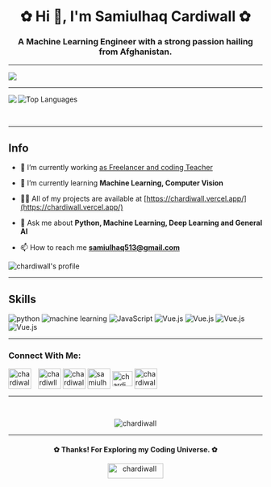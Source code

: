 <h1 align="center">✿ Hi 👋, I'm Samiulhaq Cardiwall ✿</h1>
<h3 align="center">A Machine Learning Engineer with a strong passion hailing from Afghanistan.</h3>


<hr/>
<img src="https://user-images.githubusercontent.com/10498744/210012254-234538ff-d198-48aa-8964-37e6fd45d227.gif" />
<hr/>

<p>

<picture>
<source 
  srcset="https://github-readme-stats.vercel.app/api?username=chardiwall&show_icons=true&theme=dark"
  media="(prefers-color-scheme: dark)"
/>
<source
  srcset="https://github-readme-stats.vercel.app/api?username=chardiwall&show_icons=true"
  media="(prefers-color-scheme: light), (prefers-color-scheme: no-preference)"
/>
<img align=left src="https://github-readme-stats.vercel.app/api?username=anuraghazra&show_icons=true" />
</picture>

  
<img alt="Top Languages" src="https://github-readme-stats.vercel.app/api/top-langs/?username=anuraghazra&layout=compact" />

</p>

<br/>
<hr/>

## Info
- 🔭 I’m currently working [as Freelancer and coding Teacher](https://github.com/chardiwall/Coding-for-beginners-and-beyond)

- 🌱 I’m currently learning **Machine Learning, Computer Vision**

- 👨‍💻 All of my projects are available at [https://chardiwall.vercel.app/](https://chardiwall.vercel.app/)

- 💬 Ask me about **Python, Machine Learning, Deep Learning and General AI**

- 📫 How to reach me **samiulhaq513@gmail.com**

![chardiwall's profile](https://komarev.com/ghpvc/?username=chardiwall&label=Profile%20views&color=082036&style=flat)

<hr/>

## Skills

![python](https://img.shields.io/badge/python-%2314354C.svg?style=for-the-badge&logo=python&logoColor=white)
![machine learning](https://img.shields.io/badge/Machine%20Leaning-2e5c82?style=for-the-badge&logo=NixOS&logoColor=white)
![JavaScript](https://img.shields.io/badge/JavaScript-%23323330.svg?style=for-the-badge&logo=python&logoColor=white)
![Vue.js](https://img.shields.io/badge/vuejs-%2335495e.svg?style=for-the-badge&logo=vuedotjs&logoColor=%234FC08D)
![Vue.js](https://img.shields.io/badge/Docker-3798fa.svg?style=for-the-badge&logo=docker&logoColor=white)
![Vue.js](https://img.shields.io/badge/MY%20SQL-000000.svg?style=for-the-badge&logo=mysql&logoColor=white)
![Vue.js](https://img.shields.io/badge/Linux-341fab.svg?style=for-the-badge&logo=linux&logoColor=white)

<hr/>


<h3 align="left">Connect With Me:</h3>
<p align="left"><a style="margin-right:10px" href="https://www.linkedin.com/in/chardiwall/" target="blank"><img align="center" src="https://cdn-icons-png.flaticon.com/512/174/174857.png?w=740&t=st=1680215035~exp=1680215635~hmac=7c6945dd6e2dd69509b97a87bf5aa5048beef02c494e89d910a8e030fa5b412c" alt="chardiwall" height="40" width="45" /></a>
<a href="https://dev.to/chardiwall" target="blank"><img align="center" src="https://raw.githubusercontent.com/rahuldkjain/github-profile-readme-generator/master/src/images/icons/Social/devto.svg" alt="chardiwll" height="40" width="45" /></a>
<a href="https://stackoverflow.com/users/16899009/samiulhaq-chardewall" target="blank"><img align="center" src="https://raw.githubusercontent.com/rahuldkjain/github-profile-readme-generator/master/src/images/icons/Social/stack-overflow.svg" alt="chardiwall" height="40" width="45" /></a>
<a href="https://kaggle.com/samiulhaqchardewall" target="blank"><img align="center" src="https://raw.githubusercontent.com/rahuldkjain/github-profile-readme-generator/master/src/images/icons/Social/kaggle.svg" alt="samiulhaq chardewall" height="40" width="45" /></a>
<a href="https://medium.com/@samiulhaq513" target="blank"><img align="center" src="https://raw.githubusercontent.com/rahuldkjain/github-profile-readme-generator/master/src/images/icons/Social/medium.svg" alt="chardiwall" height="30" width="40" /></a>
<a href="https://www.hackerrank.com/samiulhaq513" target="blank"><img align="center" src="https://raw.githubusercontent.com/rahuldkjain/github-profile-readme-generator/master/src/images/icons/Social/hackerrank.svg" alt="chardiwall" height="40" width="45" /></a>
</p>

<hr/>
<br>

<p align=center><img align="center" src="https://github-readme-streak-stats.herokuapp.com/?user=chardiwall&" alt="chardiwall" /></p>
<hr>

<h4 align=center>✿ Thanks! For Exploring my Coding Universe. ✿</h4>

<p align=center><a href="https://www.buymeacoffee.com/chardiwall"> <img align="center" src="https://cdn.buymeacoffee.com/buttons/v2/default-yellow.png" height="30" width="110" alt="chardiwall" /></a></p><br><br>
